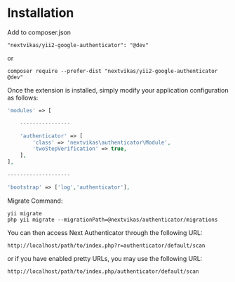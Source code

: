# Installation
Add to composer.json


```
"nextvikas/yii2-google-authenticator": "@dev"
```
or
```
composer require --prefer-dist "nextvikas/yii2-google-authenticator @dev"
```

Once the extension is installed, simply modify your application configuration as follows:
```php
'modules' => [

    ----------------

    'authenticator' => [
        'class' => 'nextvikas\authenticator\Module',
        'twoStepVerification' => true,
    ],
],

--------------------

'bootstrap' => ['log','authenticator'],


```


Migrate Command: 
```
yii migrate
php yii migrate --migrationPath=@nextvikas/authenticator/migrations
```


You can then access Next Authenticator through the following URL:
```
http://localhost/path/to/index.php?r=authenticator/default/scan
```
or if you have enabled pretty URLs, you may use the following URL:
```
http://localhost/path/to/index.php/authenticator/default/scan
```

